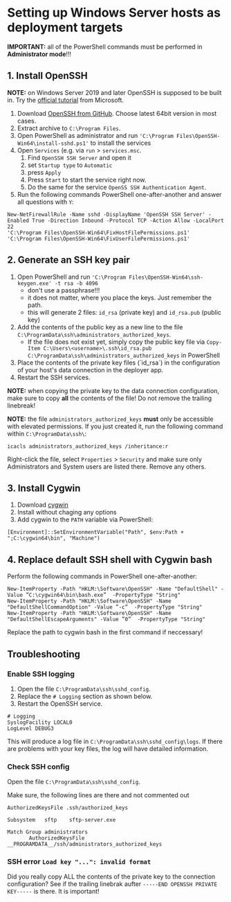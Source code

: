 # Setting up Windows Server hosts as deployment targets

**IMPORTANT:** all of the PowerShell commands must be performed in **Administrator mode**!!!

## 1. Install OpenSSH

**NOTE:** on Windows Server 2019 and later OpenSSH is supposed to be built in. Try the [official tutorial](https://docs.microsoft.com/en-us/windows-server/administration/openssh/openssh_install_firstuse) from Microsoft. 

1. Download [OpenSSH from GitHub](https://github.com/PowerShell/Win32-OpenSSH/releases). Choose latest 64bit version in most cases.
2. Extract archive to `C:\Program Files`.
3. Open PowerShell as administrator and run `'C:\Program Files\OpenSSH-Win64\install-sshd.ps1'` to install the services
4. Open `Services` (e.g. via `run` > `services.msc`. 
    1. Find `OpenSSH SSH Server` and open it
    2. set `Startup type` to `Automatic`
    3. press `Apply`
    4. Press `Start` to start the service right now.
    5. Do the same for the service `OpenSS SSH Authentication Agent`.
5. Run the following commands PowerShell one-after-another and answer all questions with `Y`:

```
New-NetFirewallRule -Name sshd -DisplayName 'OpenSSH SSH Server' -Enabled True -Direction Inbound -Protocol TCP -Action Allow -LocalPort 22
'C:\Program Files\OpenSSH-Win64\FixHostFilePermissions.ps1'
'C:\Program Files\OpenSSH-Win64\FixUserFilePermissions.ps1'
```

## 2. Generate an SSH key pair

1. Open PowerShell and run `'C:\Program Files\OpenSSH-Win64\ssh-keygen.exe' -t rsa -b 4096`
    - don't use a passphrase!!!
    - it does not matter, where you place the keys. Just remember the path.
    - this will generate 2 files: `id_rsa` (private key) and `id_rsa.pub` (public key)
2. Add the contents of the public key as a new line to the file `C:\ProgramData\ssh\administrators_authorized_keys`.
    - If the file does not exist yet, simply copy the public key file via `Copy-Item C:\Users\<username>\.ssh\id_rsa.pub C:\ProgramData\ssh\administrators_authorized_keys` in PowerShell
3. Place the contents of the private key files (´id_rsa´) in the configuration of your host's data connection in the deployer app.
4. Restart the SSH services.

**NOTE:** when copying the private key to the data connection configuration, make sure to copy **all** the contents of the file! Do not remove the trailing linebreak! 

**NOTE:** the file `administrators_authorized_keys` **must** only be accessible with elevated permissions. If you just created it, run the following command within `C:\ProgramData\ssh\`: 

```
icacls administrators_authorized_keys /inheritance:r
```

Right-click the file, select `Properties` > `Security` and make sure only Administrators and System users are listed there. Remove any others.

## 3. Install Cygwin

1. Download [cygwin](https://cygwin.com/install.html)
2. Install without chaging any options
3. Add cygwin to the `PATH` variable via PowerShell: 

```   
[Environment]::SetEnvironmentVariable("Path", $env:Path + ";C:\cygwin64\bin", "Machine")
```
    
## 4. Replace default SSH shell with Cygwin bash

Perform the following commands in PowerShell one-after-another:

```
New-ItemProperty -Path "HKLM:\Software\OpenSSH" -Name "DefaultShell" -Value ”C:\cygwin64\bin\bash.exe”  -PropertyType "String"
New-ItemProperty -Path "HKLM:\Software\OpenSSH" -Name "DefaultShellCommandOption" -Value ”-c”  -PropertyType "String"
New-ItemProperty -Path "HKLM:\Software\OpenSSH" -Name "DefaultShellEscapeArguments" -Value ”0”  -PropertyType "String"
```

Replace the path to cygwin bash in the first command if neccessary!

## Troubleshooting

### Enable SSH logging

1. Open the file `C:\ProgramData\ssh\sshd_config`. 
2. Replace the `# Logging` section as shown below.
3. Restart the OpenSSH service.

```
# Logging
SyslogFacility LOCAL0
LogLevel DEBUG3
```

This will produce a log file in `C:\ProgramData\ssh\sshd_config\logs`. If there are problems with your key files, the log will have detailed information.

### Check SSH config 

Open the file `C:\ProgramData\ssh\sshd_config`. 

Make sure, the following lines are there and not commented out

```
AuthorizedKeysFile .ssh/authorized_keys
```

```
Subsystem	sftp	sftp-server.exe
```

```
Match Group administrators
       AuthorizedKeysFile __PROGRAMDATA__/ssh/administrators_authorized_keys
```

### SSH error `Load key "...": invalid format`

Did you really copy ALL the contents of the private key to the connection configuration? See if the trailing linebrak aufter `-----END OPENSSH PRIVATE KEY-----` is there. It is important!
